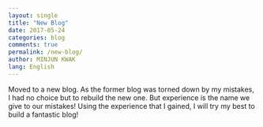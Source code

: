 ```yaml
---
layout: single
title: "New Blog"
date: 2017-05-24
categories: blog
comments: true
permalink: /new-blog/
author: MINJUN KWAK
lang: English
---
```


Moved to a new blog. As the former blog was torned down by my mistakes, I had no choice but to rebuild the new one.
But experience is the name we give to our mistakes! Using the experience that I gained, I will try my best to build a fantastic blog!